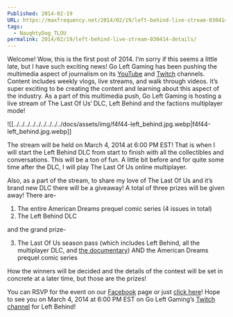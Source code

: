 ```yaml
---
Published: 2014-02-19
URL: https://maxfrequency.net/2014/02/19/left-behind-live-stream-030414-details/
tags:
  - NaughtyDog_TLOU
permalink: 2014/02/19/left-behind-live-stream-030414-details/
---
```

Welcome! Wow, this is the first post of 2014. I’m sorry if this seems a little late, but I have such exciting news! Go Left Gaming has been pushing the multimedia aspect of journalism on its [YouTube](http://youtube.com/MaxFrequency) and [Twitch](http://twitch.tv/goingleftgaming) channels. Content includes weekly vlogs, live streams, and walk through videos. It’s super exciting to be creating the content and learning about this aspect of the industry. As a part of this multimedia push, Go Left Gaming is hosting a live stream of The Last Of Us‘ DLC, Left Behind and the factions multiplayer mode!

![[../../../../../../../../../docs/assets/img/f4f44-left_behind.jpg.webp|f4f44-left_behind.jpg.webp]]

The stream will be held on March 4, 2014 at 6:00 PM EST! That is when I will start the Left Behind DLC from start to finish with all the collectibles and conversations. This will be a ton of fun. A little bit before and for quite some time after the DLC, I will play The Last Of Us online multiplayer.

Also, as a part of the stream, to share my love of The Last Of Us and it’s brand new DLC there will be a giveaway! A total of three prizes will be given away! There are-

1) The entire American Dreams prequel comic series (4 issues in total)
2) The Left Behind DLC

and the grand prize-

3)  The Last Of Us season pass (which includes Left Behind, all the multiplayer DLC, and [the documentary](https://maxfrequency.net/2013/07/09/grounded-the-making-of-the-last-of-us/)) AND the American Dreams prequel comic series

How the winners will be decided and the details of the contest will be set in concrete at a later time, but those are the prizes!

You can RSVP for the event on our [Facebook](http://facebook.com/goleftgaming) page or just [click here](https://www.facebook.com/events/593908354031468/)! Hope to see you on March 4, 2014 at 6:00 PM EST on Go Left Gaming’s [Twitch channel](http://twitch.tv/goingleftgaming) for Left Behind!